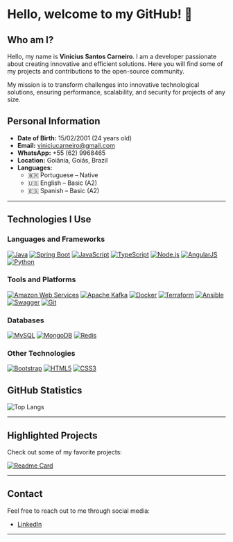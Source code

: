 # Hello, welcome to my GitHub! 👋

## Who am I?
Hello, my name is **Vinicius Santos Carneiro**. I am a developer passionate about creating innovative and efficient solutions. Here you will find some of my projects and contributions to the open-source community.

My mission is to transform challenges into innovative technological solutions, ensuring performance, scalability, and security for projects of any size.

## Personal Information
- **Date of Birth:** 15/02/2001 (24 years old)
- **Email:** [viniciucarneiro@gmail.com](mailto:viniciucarneiro@gmail.com)
- **WhatsApp:** +55 (62) 9968465
- **Location:** Goiânia, Goiás, Brazil
- **Languages:**
  - 🇧🇷 Portuguese – Native
  - 🇺🇸 English – Basic (A2)
  - 🇪🇸 Spanish – Basic (A2)

---

## Technologies I Use

### Languages and Frameworks
[![Java](https://img.shields.io/badge/Java-007396?style=for-the-badge&logo=java&logoColor=white)](https://www.java.com/)
[![Spring Boot](https://img.shields.io/badge/Spring%20Boot-6DB33F?style=for-the-badge&logo=spring-boot&logoColor=white)](https://spring.io/projects/spring-boot)
[![JavaScript](https://img.shields.io/badge/JavaScript-F7DF1E?style=for-the-badge&logo=javascript&logoColor=black)](https://developer.mozilla.org/pt-BR/docs/Web/JavaScript)
[![TypeScript](https://img.shields.io/badge/TypeScript-007ACC?style=for-the-badge&logo=typescript&logoColor=white)](https://www.typescriptlang.org/)
[![Node.js](https://img.shields.io/badge/Node.js-339933?style=for-the-badge&logo=nodedotjs&logoColor=white)](https://nodejs.org/)
[![AngularJS](https://img.shields.io/badge/AngularJS-E23237?style=for-the-badge&logo=angularjs&logoColor=white)](https://angularjs.org/)
[![Python](https://img.shields.io/badge/Python-3776AB?style=for-the-badge&logo=python&logoColor=white)](https://www.python.org/)

### Tools and Platforms
[![Amazon Web Services](https://img.shields.io/badge/Amazon%20AWS-232F3E?style=for-the-badge&logo=amazon-aws&logoColor=white)](https://aws.amazon.com/)
[![Apache Kafka](https://img.shields.io/badge/Apache%20Kafka-231F20?style=for-the-badge&logo=apache-kafka&logoColor=white)](https://kafka.apache.org/)
[![Docker](https://img.shields.io/badge/Docker-2496ED?style=for-the-badge&logo=docker&logoColor=white)](https://www.docker.com/)
[![Terraform](https://img.shields.io/badge/Terraform-623CE4?style=for-the-badge&logo=terraform&logoColor=white)](https://www.terraform.io/)
[![Ansible](https://img.shields.io/badge/Ansible-EE0000?style=for-the-badge&logo=ansible&logoColor=white)](https://www.ansible.com/)
[![Swagger](https://img.shields.io/badge/Swagger-85EA2D?style=for-the-badge&logo=swagger&logoColor=black)](https://swagger.io/)
[![Git](https://img.shields.io/badge/Git-F05032?style=for-the-badge&logo=git&logoColor=white)](https://git-scm.com/)

### Databases
[![MySQL](https://img.shields.io/badge/MySQL-4479A1?style=for-the-badge&logo=mysql&logoColor=white)](https://www.mysql.com/)
[![MongoDB](https://img.shields.io/badge/MongoDB-4EA94B?style=for-the-badge&logo=mongodb&logoColor=white)](https://www.mongodb.com/)
[![Redis](https://img.shields.io/badge/Redis-DC382D?style=for-the-badge&logo=redis&logoColor=white)](https://redis.io/)

### Other Technologies
[![Bootstrap](https://img.shields.io/badge/Bootstrap-563D7C?style=for-the-badge&logo=bootstrap&logoColor=white)](https://getbootstrap.com/)
[![HTML5](https://img.shields.io/badge/HTML5-E34F26?style=for-the-badge&logo=html5&logoColor=white)](https://developer.mozilla.org/pt-BR/docs/Web/HTML)
[![CSS3](https://img.shields.io/badge/CSS3-1572B6?style=for-the-badge&logo=css3&logoColor=white)](https://developer.mozilla.org/pt-BR/docs/Web/CSS)

## GitHub Statistics

![Top Langs](https://github-readme-stats.vercel.app/api/top-langs/?username=ViniciuCarneiro&layout=compact&bg_color=transparent)

---

## Highlighted Projects

Check out some of my favorite projects:

[![Readme Card](https://github-readme-stats.vercel.app/api/pin/?username=ViniciuCarneiro&repo=secure-connect-api)](https://github.com/ViniciuCarneiro/secure-connect-api)

---

## Contact
Feel free to reach out to me through social media:

- [LinkedIn](https://www.linkedin.com/in/vinicius-santos-carneiro/)

---
